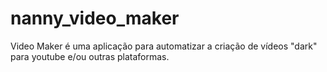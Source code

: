 # nanny_video_maker
Video Maker é uma aplicação para automatizar a criação de vídeos "dark" para youtube e/ou outras plataformas.
